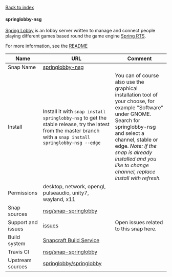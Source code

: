 [Back to index](/)

#### springlobby-nsg

[Spring Lobby](https://springlobby.info) is an lobby server written to manage and connect people playing different games based round the game engine [Spring RTS](https://springrts.com).

For more information, see the [README](https://github.com/nsg/snap-springlobby/blob/master/README.md)

| Name | URL | Comment |
|------|-----|---------|
| Snap Name| [springlobby-nsg](https://snapcraft.io/springlobby-nsg) ||
| Install | Install it with `snap install springlobby-nsg` to get the stable release, try the latest from the master branch with a `snap install springlobby-nsg --edge` | You can of course also use the graphical installation tool of your choose, for example "Software" under GNOME. Search for springlobby-nsg and select a channel, stable or edge. *Note: If the snap is already installed and you like to change channel, replace install with refresh.* | 
| Permissions | desktop, network, opengl, pulseaudio, unity7, wayland, x11 | |
| Snap sources | [nsg/snap-springlobby](https://github.com/nsg/snap-springlobby) | |
| Support and issues | [issues](https://github.com/nsg/snap-springlobby/issues) | Open issues related to this snap here. |
| Build system | [Snapcraft Build Service](https://build.snapcraft.io/user/nsg/snap-springlobby) | |
| Travis CI | [nsg/snap-springlobby](https://travis-ci.org/nsg/snap-springlobby) | |
| Upstream sources | [springlobby/springlobby](https://github.com/springlobby/springlobby) | |
